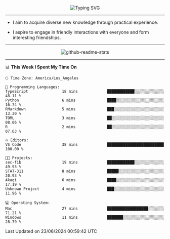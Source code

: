 <p align="center">
  <img src="https://readme-typing-svg.demolab.com?font=Fira+Code&weight=500&size=32&duration=2500&pause=1600&center=true&vCenter=true&random=false&width=1024&height=64&lines=Hi+there+%F0%9F%91%8B;I'm+delighted+you+could+make+it+here+%F0%9F%8E%89;I'm+Harry%2C+a+college+student+still+finding+my+way" alt="Typing SVG" />
</p>


---


- I aim to acquire diverse new knowledge through practical experience.

- I aspire to engage in friendly interactions with everyone and form interesting friendships.


---


<p align="center">
  <img src="https://github-readme-stats.vercel.app/api?username=Harry-Jing&show_icons=true" alt="github-readme-stats"/>
</p>


---

<!--START_SECTION:waka-->
📊 **This Week I Spent My Time On** 

```text
🕑︎ Time Zone: America/Los_Angeles

💬 Programming Languages: 
TypeScript               18 mins             ████████████░░░░░░░░░░░░░   48.11 % 
Python                   6 mins              ████░░░░░░░░░░░░░░░░░░░░░   16.74 % 
RMarkdown                5 mins              ███░░░░░░░░░░░░░░░░░░░░░░   13.30 % 
TOML                     3 mins              ██░░░░░░░░░░░░░░░░░░░░░░░   08.06 % 
R                        2 mins              ██░░░░░░░░░░░░░░░░░░░░░░░   07.63 % 

🔥 Editors: 
VS Code                  38 mins             █████████████████████████   100.00 % 

🐱‍💻 Projects: 
sec-fib                  19 mins             ████████████░░░░░░░░░░░░░   49.93 % 
STAT-311                 8 mins              █████░░░░░░░░░░░░░░░░░░░░   20.93 % 
Akagi                    6 mins              ████░░░░░░░░░░░░░░░░░░░░░   17.19 % 
Unknown Project          4 mins              ███░░░░░░░░░░░░░░░░░░░░░░   11.96 % 

💻 Operating System: 
Mac                      27 mins             ██████████████████░░░░░░░   71.21 % 
Windows                  11 mins             ███████░░░░░░░░░░░░░░░░░░   28.79 % 
```


 Last Updated on 23/06/2024 00:59:42 UTC
<!--END_SECTION:waka-->
